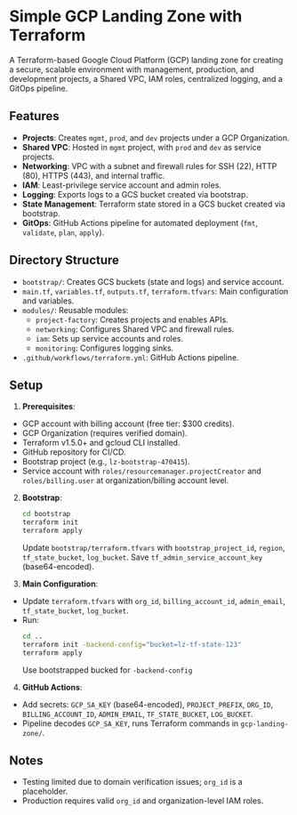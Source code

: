# Simple GCP Landing Zone with Terraform

A Terraform-based Google Cloud Platform (GCP) landing zone for creating a secure, scalable environment with management, production, and development projects, a Shared VPC, IAM roles, centralized logging, and a GitOps pipeline.

## Features

- **Projects**: Creates `mgmt`, `prod`, and `dev` projects under a GCP Organization.
- **Shared VPC**: Hosted in `mgmt` project, with `prod` and `dev` as service projects.
- **Networking**: VPC with a subnet and firewall rules for SSH (22), HTTP (80), HTTPS (443), and internal traffic.
- **IAM**: Least-privilege service account and admin roles.
- **Logging**: Exports logs to a GCS bucket created via bootstrap.
- **State Management**: Terraform state stored in a GCS bucket created via bootstrap.
- **GitOps**: GitHub Actions pipeline for automated deployment (`fmt`, `validate`, `plan`, `apply`).

## Directory Structure

- `bootstrap/`: Creates GCS buckets (state and logs) and service account.
- `main.tf`, `variables.tf`, `outputs.tf`, `terraform.tfvars`: Main configuration and variables.
- `modules/`: Reusable modules:
  - `project-factory`: Creates projects and enables APIs.
  - `networking`: Configures Shared VPC and firewall rules.
  - `iam`: Sets up service accounts and roles.
  - `monitoring`: Configures logging sinks.
- `.github/workflows/terraform.yml`: GitHub Actions pipeline.

## Setup

1. **Prerequisites**:
- GCP account with billing account (free tier: $300 credits).
- GCP Organization (requires verified domain).
- Terraform v1.5.0+ and gcloud CLI installed.
- GitHub repository for CI/CD.
- Bootstrap project (e.g., `lz-bootstrap-470415`).
- Service account with `roles/resourcemanager.projectCreator` and `roles/billing.user` at organization/billing account level.

2. **Bootstrap**:
   ```bash
   cd bootstrap
   terraform init
   terraform apply
   ```
   Update `bootstrap/terraform.tfvars` with `bootstrap_project_id`, `region`, `tf_state_bucket`, `log_bucket`. Save `tf_admin_service_account_key` (base64-encoded).

3. **Main Configuration**:
- Update `terraform.tfvars` with `org_id`, `billing_account_id`, `admin_email`, `tf_state_bucket`, `log_bucket`.
- Run:
     ```bash
     cd ..
     terraform init -backend-config="bucket=lz-tf-state-123"
     terraform apply
     ```
     Use bootstrapped bucked for `-backend-config`

4. **GitHub Actions**:
- Add secrets: `GCP_SA_KEY` (base64-encoded), `PROJECT_PREFIX`, `ORG_ID`, `BILLING_ACCOUNT_ID`, `ADMIN_EMAIL`, `TF_STATE_BUCKET`, `LOG_BUCKET`.
- Pipeline decodes `GCP_SA_KEY`, runs Terraform commands in `gcp-landing-zone/`.

## Notes

- Testing limited due to domain verification issues; `org_id` is a placeholder.
- Production requires valid `org_id` and organization-level IAM roles.